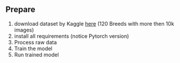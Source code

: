 ## Prepare
1. download dataset by Kaggle [here](https://www.kaggle.com/competitions/dog-breed-identification/data) (120 Breeds with more then 10k images)
2. install all requirements (notice Pytorch version)
4. Process raw data
5. Train the model
6. Run trained model

